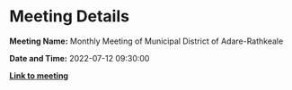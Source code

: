 # Meeting Details

**Meeting Name:** Monthly Meeting of Municipal District of Adare-Rathkeale

**Date and Time:** 2022-07-12 09:30:00

**<a href="https://www.limerick.ie/council/whats-on/monthly-meeting-municipal-district-adare-rathkeale-82" target="_blank">Link to meeting</a>**
